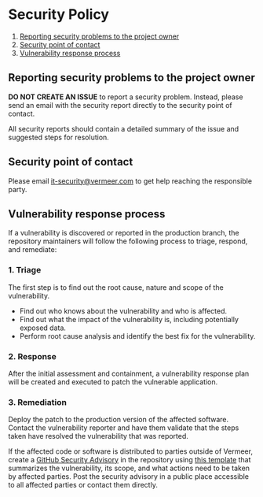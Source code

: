 # Security Policy

1. [Reporting security problems to the project owner](#reporting-security-problems-to-the-project-owner)
2. [Security point of contact](#security-point-of-contact)
3. [Vulnerability response process](#vulnerability-response-process)

## Reporting security problems to the project owner

**DO NOT CREATE AN ISSUE** to report a security problem. Instead, please send an email with the security report directly to the security point of contact.

All security reports should contain a detailed summary of the issue and suggested steps for resolution.

## Security point of contact

Please email it-security@vermeer.com to get help reaching the responsible party.

## Vulnerability response process

If a vulnerability is discovered or reported in the production branch, the repository maintainers will follow the following process to triage, respond, and remediate:

### 1. Triage

The first step is to find out the root cause, nature and scope of the vulnerability.

- Find out who knows about the vulnerability and who is affected.
- Find out what the impact of the vulnerability is, including potentially exposed data.
- Perform root cause analysis and identify the best fix for the vulnerability.

### 2. Response

After the initial assessment and containment, a vulnerability response plan will be created and executed to patch the vulnerable application.

### 3. Remediation

Deploy the patch to the production version of the affected software. Contact the vulnerability reporter and have them validate that the steps taken have resolved the vulnerability that was reported.

If the affected code or software is distributed to parties outside of Vermeer, create a [GitHub Security Advisory](https://docs.github.com/en/code-security/security-advisories/about-github-security-advisories) in the repository using [this template](https://github.com/vermeer-corp/pt-software-engineering-resources/blob/main/docs/tech-docs/security/templates/AdvisoryTemplate.md) that summarizes the vulnerability, its scope, and what actions need to be taken by affected parties. Post the security advisory in a public place accessible to all affected parties or contact them directly.
